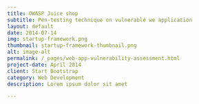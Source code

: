 ```yaml
---
title: OWASP Juice shop
subtitle: Pen-testing technique on vulnerable we application
layout: default
date: 2014-07-14
img: startup-framework.png
thumbnail: startup-framework-thumbnail.png
alt: image-alt
permalink: /_pages/web-app-vulnerability-assessment.html
project-date: April 2014
client: Start Bootstrap
category: Web Development
description: Lorem ipsum dolor sit amet

---
```

